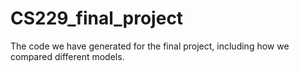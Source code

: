 # CS229_final_project

The code we have generated for the final project, including how we compared different models. 
